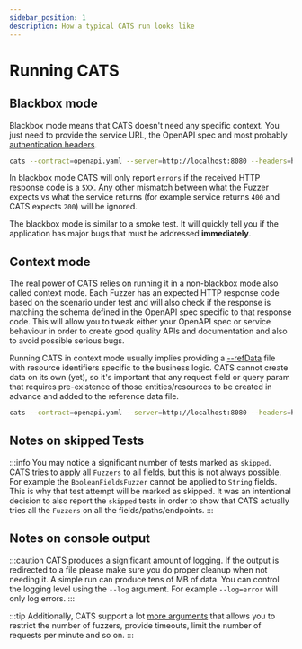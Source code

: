 ```yaml
---
sidebar_position: 1
description: How a typical CATS run looks like
---
```


# Running CATS

## Blackbox mode

Blackbox mode means that CATS doesn't need any specific context. You just need to provide the service URL, the OpenAPI spec and most probably [authentication headers](#headers-file).

```bash
cats --contract=openapi.yaml --server=http://localhost:8080 --headers=headers.yml --blackbox
```

In blackbox mode CATS will only report `errors` if the received HTTP response code is a `5XX`.
Any other mismatch between what the Fuzzer expects vs what the service returns (for example service returns `400` and CATS expects `200`) will be ignored.

The blackbox mode is similar to a smoke test. It will quickly tell you if the application has major bugs that must be addressed **immediately**.

## Context mode

The real power of CATS relies on running it in a non-blackbox mode also called context mode.
Each Fuzzer has an expected HTTP response code based on the scenario under test and will also check if the response is matching the schema defined in the OpenAPI spec specific to that response code.
This will allow you to tweak either your OpenAPI spec or service behaviour in order to create good quality APIs and documentation and also to avoid possible serious bugs.

Running CATS in context mode usually implies providing a [--refData](#reference-data-file) file with resource identifiers specific to the business logic.
CATS cannot create data on its own (yet), so it's important that any request field or query param that requires pre-existence of those entities/resources to be created in advance and added to the reference data file.

```bash
cats --contract=openapi.yaml --server=http://localhost:8080 --headers=headers.yml --refData=referenceData.yml
```

## Notes on skipped Tests
:::info
You may notice a significant number of tests marked as `skipped`. CATS tries to apply all `Fuzzers` to all fields, but this is not always possible.
For example the `BooleanFieldsFuzzer` cannot be applied to `String` fields. This is why that test attempt will be marked as skipped.
It was an intentional decision to also report the `skipped` tests in order to show that CATS actually tries all the `Fuzzers` on all the fields/paths/endpoints.
:::

## Notes on console output
:::caution
CATS produces a significant amount of logging.
If the output is redirected to a file please make sure you do proper cleanup when not needing it.
A simple run can produce tens of MB of data. You can control the logging level using the `--log` argument. For example   `--log=error` will only log errors.
:::

:::tip
Additionally, CATS support a lot [more arguments](#available-arguments) that allows you to restrict the number of fuzzers, provide timeouts, limit the number of requests per minute and so on.
:::